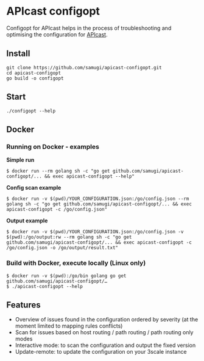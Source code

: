 # APIcast configopt
Configopt for APIcast helps in the process of troubleshooting and optimising the configuration for [APIcast](https://github.com/3scale/apicast).

## Install
```
git clone https://github.com/samugi/apicast-configopt.git
cd apicast-configopt
go build -o configopt
```

## Start
`./configopt --help`

## Docker
### Running on Docker - examples
**Simple run**
```
$ docker run --rm golang sh -c "go get github.com/samugi/apicast-configopt/... && exec apicast-configopt --help"
```

**Config scan example**
```
$ docker run -v $(pwd)/YOUR_CONFIGURATION.json:/go/config.json --rm golang sh -c "go get github.com/samugi/apicast-configopt/... && exec apicast-configopt -c /go/config.json"
```

**Output example**
```
$ docker run -v $(pwd)/YOUR_CONFIGURATION.json:/go/config.json -v $(pwd):/go/output:rw --rm golang sh -c "go get github.com/samugi/apicast-configopt/... && exec apicast-configopt -c /go/config.json -o /go/output/result.txt"
```

### Build with Docker, execute locally (Linux only)
```
$ docker run -v $(pwd):/go/bin golang go get github.com/samugi/apicast-configopt/…
$ ./apicast-configopt --help
```

## Features
- Overview of issues found in the configuration ordered by severity (at the moment limited to mapping rules conflicts)
- Scan for issues based on host routing / path routing / path routing only modes
- Interactive mode: to scan the configuration and output the fixed version
- Update-remote: to update the configuration on your 3scale instance
